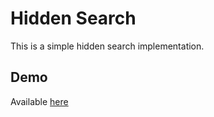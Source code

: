 # Hidden Search

This is a simple hidden search implementation.

## Demo

Available [here](https://jsfiddle.net/cagan327/p5htrLdz/)
